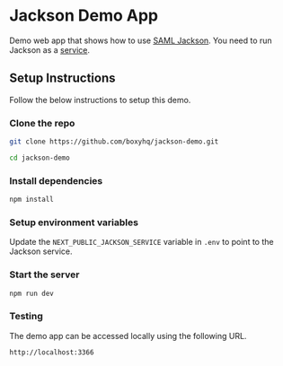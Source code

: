 # Jackson Demo App

Demo web app that shows how to use [SAML Jackson](https://github.com/boxyhq/jackson). You need to run Jackson as a [service](https://boxyhq.com/docs/jackson/deploy/service).

## Setup Instructions

Follow the below instructions to setup this demo.

### Clone the repo

```bash
git clone https://github.com/boxyhq/jackson-demo.git
```

```bash
cd jackson-demo
```

### Install dependencies

```bash
npm install
```

### Setup environment variables

Update the `NEXT_PUBLIC_JACKSON_SERVICE` variable in `.env` to point to the Jackson service.

### Start the server

```bash
npm run dev
```

### Testing

The demo app can be accessed locally using the following URL.

```bash
http://localhost:3366
```
